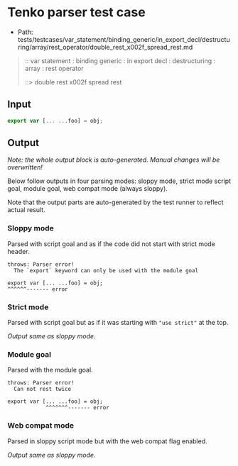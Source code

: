 # Tenko parser test case

- Path: tests/testcases/var_statement/binding_generic/in_export_decl/destructuring/array/rest_operator/double_rest_x002f_spread_rest.md

> :: var statement : binding generic : in export decl : destructuring : array : rest operator
>
> ::> double rest x002f spread rest

## Input


`````js
export var [... ...foo] = obj;
`````

## Output

_Note: the whole output block is auto-generated. Manual changes will be overwritten!_

Below follow outputs in four parsing modes: sloppy mode, strict mode script goal, module goal, web compat mode (always sloppy).

Note that the output parts are auto-generated by the test runner to reflect actual result.

### Sloppy mode

Parsed with script goal and as if the code did not start with strict mode header.

`````
throws: Parser error!
  The `export` keyword can only be used with the module goal

export var [... ...foo] = obj;
^^^^^^------- error
`````

### Strict mode

Parsed with script goal but as if it was starting with `"use strict"` at the top.

_Output same as sloppy mode._

### Module goal

Parsed with the module goal.

`````
throws: Parser error!
  Can not rest twice

export var [... ...foo] = obj;
            ^^^^^^^------- error
`````


### Web compat mode

Parsed in sloppy script mode but with the web compat flag enabled.

_Output same as sloppy mode._

